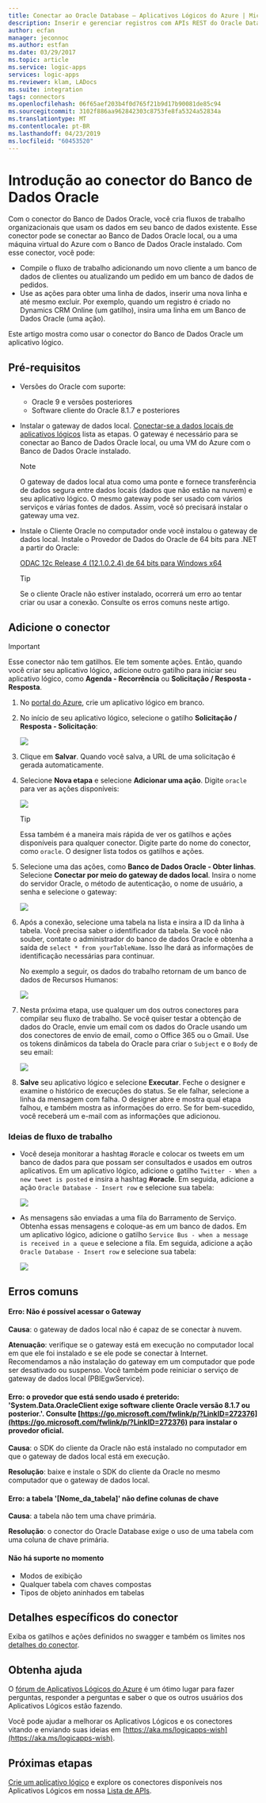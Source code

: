 ```yaml
---
title: Conectar ao Oracle Database – Aplicativos Lógicos do Azure | Microsoft Docs
description: Inserir e gerenciar registros com APIs REST do Oracle Database e os Aplicativos Lógicos do Azure
author: ecfan
manager: jeconnoc
ms.author: estfan
ms.date: 03/29/2017
ms.topic: article
ms.service: logic-apps
services: logic-apps
ms.reviewer: klam, LADocs
ms.suite: integration
tags: connectors
ms.openlocfilehash: 06f65aef203b4f0d765f21b9d17b90081de85c94
ms.sourcegitcommit: 3102f886aa962842303c8753fe8fa5324a52834a
ms.translationtype: MT
ms.contentlocale: pt-BR
ms.lasthandoff: 04/23/2019
ms.locfileid: "60453520"
---
```

# <a name="get-started-with-the-oracle-database-connector"></a>Introdução ao conector do Banco de Dados Oracle

Com o conector do Banco de Dados Oracle, você cria fluxos de trabalho organizacionais que usam os dados em seu banco de dados existente. Esse conector pode se conectar ao Banco de Dados Oracle local, ou a uma máquina virtual do Azure com o Banco de Dados Oracle instalado. Com esse conector, você pode:

* Compile o fluxo de trabalho adicionando um novo cliente a um banco de dados de clientes ou atualizando um pedido em um banco de dados de pedidos.
* Use as ações para obter uma linha de dados, inserir uma nova linha e até mesmo excluir. Por exemplo, quando um registro é criado no Dynamics CRM Online (um gatilho), insira uma linha em um Banco de Dados Oracle (uma ação). 

Este artigo mostra como usar o conector do Banco de Dados Oracle um aplicativo lógico.

## <a name="prerequisites"></a>Pré-requisitos

* Versões do Oracle com suporte: 
    * Oracle 9 e versões posteriores
    * Software cliente do Oracle 8.1.7 e posteriores

* Instalar o gateway de dados local. [Conectar-se a dados locais de aplicativos lógicos](../logic-apps/logic-apps-gateway-connection.md) lista as etapas. O gateway é necessário para se conectar ao Banco de Dados Oracle local, ou uma VM do Azure com o Banco de Dados Oracle instalado. 

    > [!NOTE]
    > O gateway de dados local atua como uma ponte e fornece transferência de dados segura entre dados locais (dados que não estão na nuvem) e seu aplicativo lógico. O mesmo gateway pode ser usado com vários serviços e várias fontes de dados. Assim, você só precisará instalar o gateway uma vez.

* Instale o Cliente Oracle no computador onde você instalou o gateway de dados local. Instale o Provedor de Dados do Oracle de 64 bits para .NET a partir do Oracle:  

  [ODAC 12c Release 4 (12.1.0.2.4) de 64 bits para Windows x64](https://www.oracle.com/technetwork/database/windows/downloads/index-090165.html)

    > [!TIP]
    > Se o cliente Oracle não estiver instalado, ocorrerá um erro ao tentar criar ou usar a conexão. Consulte os erros comuns neste artigo.


## <a name="add-the-connector"></a>Adicione o conector

> [!IMPORTANT]
> Esse conector não tem gatilhos. Ele tem somente ações. Então, quando você criar seu aplicativo lógico, adicione outro gatilho para iniciar seu aplicativo lógico, como **Agenda - Recorrência** ou **Solicitação / Resposta - Resposta**. 

1. No [portal do Azure](https://portal.azure.com), crie um aplicativo lógico em branco.

2. No início de seu aplicativo lógico, selecione o gatilho **Solicitação / Resposta - Solicitação**: 

    ![](./media/connectors-create-api-oracledatabase/request-trigger.png)

3. Clique em **Salvar**. Quando você salva, a URL de uma solicitação é gerada automaticamente. 

4. Selecione **Nova etapa** e selecione **Adicionar uma ação**. Digite `oracle` para ver as ações disponíveis: 

    ![](./media/connectors-create-api-oracledatabase/oracledb-actions.png)

    > [!TIP]
    > Essa também é a maneira mais rápida de ver os gatilhos e ações disponíveis para qualquer conector. Digite parte do nome do conector, como `oracle`. O designer lista todos os gatilhos e ações. 

5. Selecione uma das ações, como **Banco de Dados Oracle - Obter linhas**. Selecione **Conectar por meio do gateway de dados local**. Insira o nome do servidor Oracle, o método de autenticação, o nome de usuário, a senha e selecione o gateway:

    ![](./media/connectors-create-api-oracledatabase/create-oracle-connection.png)

6. Após a conexão, selecione uma tabela na lista e insira a ID da linha à tabela. Você precisa saber o identificador da tabela. Se você não souber, contate o administrador do banco de dados Oracle e obtenha a saída de `select * from yourTableName`. Isso lhe dará as informações de identificação necessárias para continuar.

    No exemplo a seguir, os dados do trabalho retornam de um banco de dados de Recursos Humanos: 

    ![](./media/connectors-create-api-oracledatabase/table-rowid.png)

7. Nesta próxima etapa, use qualquer um dos outros conectores para compilar seu fluxo de trabalho. Se você quiser testar a obtenção de dados do Oracle, envie um email com os dados do Oracle usando um dos conectores de envio de email, como o Office 365 ou o Gmail. Use os tokens dinâmicos da tabela do Oracle para criar o `Subject` e o `Body` de seu email:

    ![](./media/connectors-create-api-oracledatabase/oracle-send-email.png)

8. **Salve** seu aplicativo lógico e selecione **Executar**. Feche o designer e examine o histórico de execuções do status. Se ele falhar, selecione a linha da mensagem com falha. O designer abre e mostra qual etapa falhou, e também mostra as informações do erro. Se for bem-sucedido, você receberá um e-mail com as informações que adicionou.


### <a name="workflow-ideas"></a>Ideias de fluxo de trabalho

* Você deseja monitorar a hashtag #oracle e colocar os tweets em um banco de dados para que possam ser consultados e usados em outros aplicativos. Em um aplicativo lógico, adicione o gatilho `Twitter - When a new tweet is posted` e insira a hashtag **#oracle**. Em seguida, adicione a ação `Oracle Database - Insert row` e selecione sua tabela:

    ![](./media/connectors-create-api-oracledatabase/twitter-oracledb.png)

* As mensagens são enviadas a uma fila do Barramento de Serviço. Obtenha essas mensagens e coloque-as em um banco de dados. Em um aplicativo lógico, adicione o gatilho `Service Bus - when a message is received in a queue` e selecione a fila. Em seguida, adicione a ação `Oracle Database - Insert row` e selecione sua tabela:

    ![](./media/connectors-create-api-oracledatabase/sbqueue-oracledb.png)

## <a name="common-errors"></a>Erros comuns

#### <a name="error-cannot-reach-the-gateway"></a>**Erro**: Não é possível acessar o Gateway

**Causa**: o gateway de dados local não é capaz de se conectar à nuvem. 

**Atenuação**: verifique se o gateway está em execução no computador local em que ele foi instalado e se ele pode se conectar à Internet.  Recomendamos a não instalação do gateway em um computador que pode ser desativado ou suspenso. Você também pode reiniciar o serviço de gateway de dados local (PBIEgwService).

#### <a name="error-the-provider-being-used-is-deprecated-systemdataoracleclient-requires-oracle-client-software-version-817-or-greater-see-httpsgomicrosoftcomfwlinkplinkid272376httpsgomicrosoftcomfwlinkplinkid272376-to-install-the-official-provider"></a>**Erro**: o provedor que está sendo usado é preterido: 'System.Data.OracleClient exige software cliente Oracle versão 8.1.7 ou posterior.'. Consulte [https://go.microsoft.com/fwlink/p/?LinkID=272376](https://go.microsoft.com/fwlink/p/?LinkID=272376) para instalar o provedor oficial.

**Causa**: o SDK do cliente da Oracle não está instalado no computador em que o gateway de dados local está em execução.  

**Resolução**: baixe e instale o SDK do cliente da Oracle no mesmo computador que o gateway de dados local.

#### <a name="error-table-tablename-does-not-define-any-key-columns"></a>**Erro**: a tabela '[Nome_da_tabela]' não define colunas de chave

**Causa**: a tabela não tem uma chave primária.  

**Resolução**: o conector do Oracle Database exige o uso de uma tabela com uma coluna de chave primária.

#### <a name="currently-not-supported"></a>Não há suporte no momento

* Modos de exibição 
* Qualquer tabela com chaves compostas
* Tipos de objeto aninhados em tabelas
 
## <a name="connector-specific-details"></a>Detalhes específicos do conector

Exiba os gatilhos e ações definidos no swagger e também os limites nos [detalhes do conector](/connectors/oracle/). 

## <a name="get-some-help"></a>Obtenha ajuda

O [fórum de Aplicativos Lógicos do Azure](https://social.msdn.microsoft.com/Forums/en-US/home?forum=azurelogicapps) é um ótimo lugar para fazer perguntas, responder a perguntas e saber o que os outros usuários dos Aplicativos Lógicos estão fazendo. 

Você pode ajudar a melhorar os Aplicativos Lógicos e os conectores vitando e enviando suas ideias em [https://aka.ms/logicapps-wish](https://aka.ms/logicapps-wish). 


## <a name="next-steps"></a>Próximas etapas
[Crie um aplicativo lógico](../logic-apps/quickstart-create-first-logic-app-workflow.md) e explore os conectores disponíveis nos Aplicativos Lógicos em nossa [Lista de APIs](apis-list.md).
